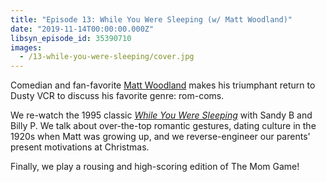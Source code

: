 ```yaml
---
title: "Episode 13: While You Were Sleeping (w/ Matt Woodland)"
date: "2019-11-14T00:00:00.000Z"
libsyn_episode_id: 35390710
images:
  - /13-while-you-were-sleeping/cover.jpg
---
```


Comedian and fan-favorite [Matt Woodland](https://www.instagram.com/matt.woodland/) makes his triumphant return to Dusty VCR to discuss his favorite genre: rom-coms.

We re-watch the 1995 classic [_While You Were Sleeping_](https://www.imdb.com/title/tt0114924/) with Sandy B and Billy P. We talk about over-the-top romantic gestures, dating culture in the 1920s when Matt was growing up, and we reverse-engineer our parents' present motivations at Christmas.

<!--more-->

Finally, we play a rousing and high-scoring edition of The Mom Game!
